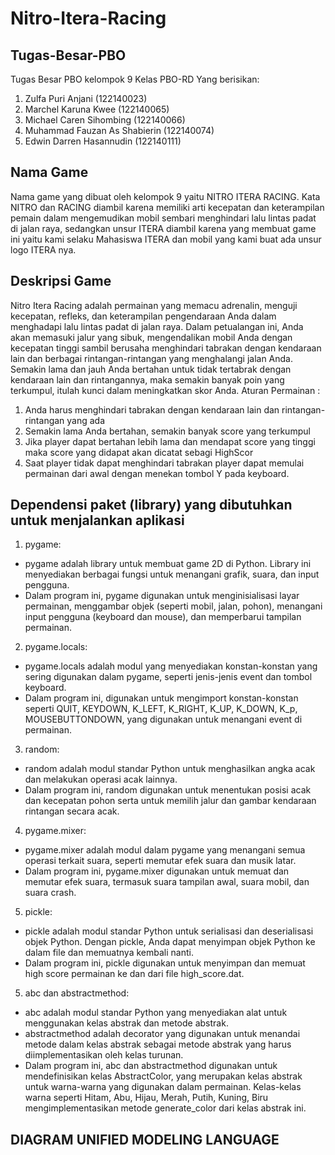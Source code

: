 # Nitro-Itera-Racing

## Tugas-Besar-PBO

Tugas Besar PBO kelompok 9 Kelas PBO-RD Yang berisikan:
1. Zulfa Puri Anjani             (122140023)
2. Marchel Karuna Kwee           (122140065)
3. Michael Caren Sihombing       (122140066) 
4. Muhammad Fauzan As Shabierin  (122140074)
5. Edwin Darren Hasannudin       (122140111)

## Nama Game

Nama game yang dibuat oleh kelompok 9 yaitu NITRO ITERA RACING. Kata NITRO dan RACING diambil karena memiliki arti kecepatan dan keterampilan pemain dalam mengemudikan mobil sembari menghindari lalu lintas padat di jalan raya, sedangkan unsur ITERA diambil karena yang membuat game ini yaitu kami selaku Mahasiswa ITERA dan mobil yang kami buat ada unsur logo ITERA nya. 

## Deskripsi Game

Nitro Itera Racing adalah permainan yang memacu adrenalin, menguji kecepatan, refleks, dan keterampilan pengendaraan Anda dalam menghadapi lalu lintas padat di jalan raya. Dalam petualangan ini, Anda akan memasuki jalur yang sibuk, mengendalikan mobil Anda dengan kecepatan tinggi sambil berusaha menghindari tabrakan dengan kendaraan lain dan berbagai rintangan-rintangan yang menghalangi jalan Anda. Semakin lama dan jauh Anda bertahan untuk tidak tertabrak dengan kendaraan lain dan rintangannya, maka semakin banyak poin yang terkumpul, itulah kunci dalam meningkatkan skor Anda. Aturan Permainan :
1. Anda harus menghindari tabrakan dengan kendaraan lain dan rintangan-rintangan yang ada
2. Semakin lama Anda bertahan, semakin banyak score yang terkumpul
3. Jika player dapat bertahan lebih lama dan mendapat score yang tinggi maka score yang didapat akan dicatat sebagi HighScor
4. Saat player tidak dapat menghindari tabrakan player dapat memulai permainan dari awal dengan menekan tombol Y pada keyboard.

##  Dependensi paket (library) yang dibutuhkan untuk menjalankan aplikasi

1. pygame:
- pygame adalah library untuk membuat game 2D di Python. Library ini menyediakan berbagai fungsi untuk menangani grafik, suara, dan input pengguna.
- Dalam program ini, pygame digunakan untuk menginisialisasi layar permainan, menggambar objek (seperti mobil, jalan, pohon), menangani input pengguna (keyboard dan mouse), dan memperbarui tampilan permainan.
2. pygame.locals:
- pygame.locals adalah modul yang menyediakan konstan-konstan yang sering digunakan dalam pygame, seperti jenis-jenis event dan tombol keyboard.
- Dalam program ini, digunakan untuk mengimport konstan-konstan seperti QUIT, KEYDOWN, K_LEFT, K_RIGHT, K_UP, K_DOWN, K_p, MOUSEBUTTONDOWN, yang digunakan untuk menangani event di permainan.
3. random:
- random adalah modul standar Python untuk menghasilkan angka acak dan melakukan operasi acak lainnya.
- Dalam program ini, random digunakan untuk menentukan posisi acak dan kecepatan pohon serta untuk memilih jalur dan gambar kendaraan rintangan secara acak.
4. pygame.mixer:
- pygame.mixer adalah modul dalam pygame yang menangani semua operasi terkait suara, seperti memutar efek suara dan musik latar.
- Dalam program ini, pygame.mixer digunakan untuk memuat dan memutar efek suara, termasuk suara tampilan awal, suara mobil, dan suara crash.
5. pickle:
- pickle adalah modul standar Python untuk serialisasi dan deserialisasi objek Python. Dengan pickle, Anda dapat menyimpan objek Python ke dalam file dan memuatnya kembali nanti.
- Dalam program ini, pickle digunakan untuk menyimpan dan memuat high score permainan ke dan dari file high_score.dat.
5. abc dan abstractmethod:
- abc adalah modul standar Python yang menyediakan alat untuk menggunakan kelas abstrak dan metode abstrak.
- abstractmethod adalah decorator yang digunakan untuk menandai metode dalam kelas abstrak sebagai metode abstrak yang harus diimplementasikan oleh kelas turunan.
- Dalam program ini, abc dan abstractmethod digunakan untuk mendefinisikan kelas AbstractColor, yang merupakan kelas abstrak untuk warna-warna yang digunakan dalam permainan. Kelas-kelas warna seperti Hitam, Abu, Hijau, Merah, Putih, Kuning, Biru mengimplementasikan metode generate_color dari kelas abstrak ini.

## DIAGRAM UNIFIED MODELING LANGUAGE



